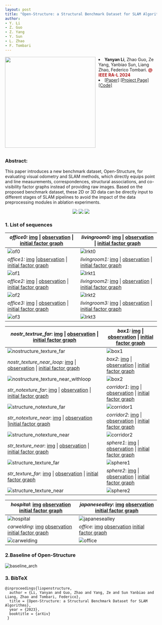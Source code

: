 ```yaml
---
layout: post
title: "Open-Structure: a Structural Benchmark Dataset for SLAM Algorithms"
author:
- Y. Li
- Z. Guo
- Z. Yang
- Y. Sun
- L. Zhao
- F. Tombari
---
```



<div style="float:left;margin:0 10px 10px 0" class="col-md-4" markdown="1">
  <!-- ![Alt Text](../img/folder/blah.jpg) -->
  <img width="300px" class="center-block" src="../../../images/dataset_post/live_demo.gif">
  </div>
<li> <b>Yanyan Li</b>, Zhao Guo, Ze Yang, Yanbiao Sun, Liang Zhao, Federico Tombari. <span style="color:#B31B1B;font-weight:bold;">@ IEEE RA-L 2024</span> </li>
<li>
<span class="link"><a target=_blank href="https://arxiv.org/pdf/2310.10931">[Paper]</a></span>
<span class="link"><a target=_blank href="https://open-structure.github.io">[Project Page]</a></span>
<span class="link"><a target=_blank href="https://github.com/yanyan-li/Open-Structure">[Code]</a></span>
</li>

<div style="clear: both;"></div>
<h3>Abstract:</h3>
<div>
 This paper introduces a new benchmark dataset, Open-Structure, for evaluating visual odometry and SLAM methods, which directly equips point and line measurements, correspondences, structural associations, and co-visibility factor graphs instead of providing raw images. Based on the proposed benchmark dataset, these 2D or 3D data can be directly input to different stages of SLAM pipelines to avoid the impact of the data preprocessing modules in ablation experiments.
</div>





<p align="center">
     <a href="https://arxiv.org/pdf/2310.10931.pdf"><img src="https://img.shields.io/badge/OpenStructure-Paper-yellow.svg"></a>
  <a href="https://github.com/yanyan-li/Open-Structure/tree/main/dataset"><img src="https://img.shields.io/badge/OpenStructure-Dataset-green.svg"></a>
    <a href="https://github.com/yanyan-li/Open-Structure/tree/main/baseline"><img src="https://img.shields.io/badge/OpenStructure-Baseline-blue.svg"></a>
</p>

### 1. List of sequences

| *office0:* [img](https://github.com/yanyan-li/Open-Structure/blob/main/dataset/office0/img.zip) \|  [observation](https://github.com/yanyan-li/Open-Structure/blob/main/dataset/office0/observation.zip) \| [initial factor graph](https://github.com/yanyan-li/Open-Structure/blob/main/dataset/office0/baseline.zip) | *livingroom0:*  [img](https://github.com/yanyan-li/Open-Structure/blob/main/dataset/livingroom0/img.zip) \| [observation](https://github.com/yanyan-li/Open-Structure/blob/main/dataset/livingroom0/observation.zip) \| [initial factor graph](https://github.com/yanyan-li/Open-Structure/blob/main/dataset/livingroom0/baseline.zip) |
| ------------------------------------------------------------ | ------------------------------------------------------------ |
| ![of0](../../../images/dataset_post/of0.png)                 | ![lrkt0](../../../images/dataset_post/lrkt0.png)             |
| *office1:*  [img](https://github.com/yanyan-li/Open-Structure/blob/main/dataset/office1/img.zip) \|[observation](https://github.com/yanyan-li/Open-Structure/blob/main/dataset/office1/observation.zip) \| [initial factor graph](https://github.com/yanyan-li/Open-Structure/blob/main/dataset/office1/baseline.zip) | *livingroom1:*  [img](https://github.com/yanyan-li/Open-Structure/blob/main/dataset/livingroom1/img.zip) \| [observation](https://github.com/yanyan-li/Open-Structure/blob/main/dataset/livingroom1/observation.zip) \| [initial factor graph](https://github.com/yanyan-li/Open-Structure/blob/main/dataset/livingroom1/baseline.zip) |
| ![of1](../../../images/dataset_post/of1.png)                 | ![lrkt1](../../../images/dataset_post/lrkt1.png)             |
| *office2:*  [img](https://github.com/yanyan-li/Open-Structure/blob/main/dataset/office2/img.zip) \| [observation](https://github.com/yanyan-li/Open-Structure/blob/main/dataset/office2/observation.zip) \| [initial factor graph](https://github.com/yanyan-li/Open-Structure/blob/main/dataset/office2/baseline.zip) | *livingroom2:*  [img](https://github.com/yanyan-li/Open-Structure/blob/main/dataset/livingroom2/img.zip) \| [observation](https://github.com/yanyan-li/Open-Structure/blob/main/dataset/livingroom2/observation.zip) \| [initial factor graph](https://github.com/yanyan-li/Open-Structure/blob/main/dataset/livingroom2/baseline.zip) |
| ![of2](../../../images/dataset_post/of2.png)                 | ![lrkt2](../../../images/dataset_post/lrkt2.png)             |
| *office3:*  [img](https://github.com/yanyan-li/Open-Structure/blob/main/dataset/office3/img.zip) \| [observation](https://github.com/yanyan-li/Open-Structure/blob/main/dataset/office3/observation.zip) \| [initial factor graph](https://github.com/yanyan-li/Open-Structure/blob/main/dataset/office3/baseline.zip) | *livingroom3:*  [img](https://github.com/yanyan-li/Open-Structure/blob/main/dataset/livingroom3/img.zip) \| [observation](https://github.com/yanyan-li/Open-Structure/blob/main/dataset/livingroom3/observation.zip) \| [initial factor graph](https://github.com/yanyan-li/Open-Structure/blob/main/dataset/livingroom3/baseline.zip) |
| ![of3](../../../images/dataset_post/of3.png)                 | ![lrkt3](../../../images/dataset_post/lrkt3.png)             |



| *nostr_textrue_far*:  [img](https://github.com/yanyan-li/Open-Structure/blob/main/dataset/nostructure_texture_far/img.zip) \| [observation](https://github.com/yanyan-li/Open-Structure/blob/main/dataset/nostructure_texture_far/observation.zip) \| [initial factor graph](https://github.com/yanyan-li/Open-Structure/blob/main/dataset/nostructure_texture_far/baseline.zip) | *box1:*  [img](https://github.com/yanyan-li/Open-Structure/blob/main/dataset/box1/img.zip) \| [observation](https://github.com/yanyan-li/Open-Structure/blob/main/dataset/box1/observation.zip) \| [initial factor graph](https://github.com/yanyan-li/Open-Structure/blob/main/dataset/box1/baseline.zip) |
| ------------------------------------------------------------ | ------------------------------------------------------------ |
| ![nostructure_texture_far](../../../images/dataset_post/nostructure_texture_far.png) | ![box1](../../../images/dataset_post/box1.png)               |
| *nostr_texture_near_loop:*  [img](https://github.com/yanyan-li/Open-Structure/blob/main/dataset/nostr_texture_near_loop/img.zip) \| [observation](https://github.com/yanyan-li/Open-Structure/blob/main/dataset/nostr_texture_near_loop/observation.zip) \| [initial factor graph](https://github.com/yanyan-li/Open-Structure/blob/main/dataset/nostr_texture_near_loop/baseline.zip) | *box2*:  [img](https://github.com/yanyan-li/Open-Structure/blob/main/dataset/box2/img.zip) \| [observation](https://github.com/yanyan-li/Open-Structure/blob/main/dataset/box2/observation.zip) \| [initial factor graph](https://github.com/yanyan-li/Open-Structure/blob/main/dataset/box2/baseline.zip) |
| ![nostructure_texture_near_withloop](../../../images/dataset_post/nostructure_texture_near_withloop.png) | ![box2](../../../images/dataset_post/box2.png)               |
| *str_notexture_far*:  [img](https://github.com/yanyan-li/Open-Structure/blob/main/dataset/str_notexture_far/img.zip) \| [observation](https://github.com/yanyan-li/Open-Structure/blob/main/dataset/str_notexture_far/observation.zip) \| [initial factor graph](https://github.com/yanyan-li/Open-Structure/blob/main/dataset/str_notexture_far/baseline.zip) | *corridor1*:  [img](https://github.com/yanyan-li/Open-Structure/blob/main/dataset/corridor1/img.zip) \| [observation](https://github.com/yanyan-li/Open-Structure/blob/main/dataset/corridor1/observation.zip) \| [initial factor graph](https://github.com/yanyan-li/Open-Structure/blob/main/dataset/corridor1/baseline.zip) |
| ![structure_notexture_far](../../../images/dataset_post/structure_notexture_far.png) | ![corridor1](../../../images/dataset_post/corridor1.png)     |
| *str_notexture_near*:  [img](https://github.com/yanyan-li/Open-Structure/blob/main/dataset/str_notexture_near/img.zip) \| [observation](https://github.com/yanyan-li/Open-Structure/blob/main/dataset/str_notexture_near/observation.zip) \|[initial factor graph](https://github.com/yanyan-li/Open-Structure/blob/main/dataset/str_notexture_near/baseline.zip) | *corridor2*:  [img](https://github.com/yanyan-li/Open-Structure/blob/main/dataset/corridor2/img.zip) \| [observation](https://github.com/yanyan-li/Open-Structure/blob/main/dataset/corridor2/observation.zip) \| [initial factor graph](https://github.com/yanyan-li/Open-Structure/blob/main/dataset/corridor2/baseline.zip) |
| ![structure_notexture_near](../../../images/dataset_post/structure_notexture_near.png) | ![corridor2](../../../images/dataset_post/corridor2.png)     |
| *str_texture_near*:  [img](https://github.com/yanyan-li/Open-Structure/blob/main/dataset/str_texture_near/img.zip) \| [observation](https://github.com/yanyan-li/Open-Structure/blob/main/dataset/str_texture_near/observation.zip) \| [initial factor graph](https://github.com/yanyan-li/Open-Structure/blob/main/dataset/str_texture_near/baseline.zip) | *sphere1*:  [img](https://github.com/yanyan-li/Open-Structure/blob/main/dataset/sphere1/img.zip) \| [observation](https://github.com/yanyan-li/Open-Structure/blob/main/dataset/sphere1/observation.zip) \| [initial factor graph](https://github.com/yanyan-li/Open-Structure/blob/main/dataset/sphere1/baseline.zip) |
| ![structure_texture_far](../../../images/dataset_post/structure_texture_far.png) | ![sphere1](../../../images/dataset_post/sphere1.png)         |
| *str_texture_far*:  [img](https://github.com/yanyan-li/Open-Structure/blob/main/dataset/str_texture_far/img.zip) \| [observation](https://github.com/yanyan-li/Open-Structure/blob/main/dataset/str_texture_far/observation.zip) \| [initial factor graph](https://github.com/yanyan-li/Open-Structure/blob/main/dataset/str_texture_far/baseline.zip) | *sphere2*:  [img](https://github.com/yanyan-li/Open-Structure/blob/main/dataset/sphere2/img.zip) \| [observation](https://github.com/yanyan-li/Open-Structure/blob/main/dataset/sphere2/observation.zip) \| [initial factor graph](https://github.com/yanyan-li/Open-Structure/blob/main/dataset/sphere2/baseline.zip) |
| ![structure_texture_near](../../../images/dataset_post/structure_texture_near.png) | ![sphere2](../../../images/dataset_post/sphere2.png)         |



| *hospital*: [img](https://github.com/yanyan-li/Open-Structure/blob/main/dataset/hospital/img.zip)  [observation](https://github.com/yanyan-li/Open-Structure/blob/main/dataset/hospital/observation.zip)  [initial factor graph](https://github.com/yanyan-li/Open-Structure/blob/main/dataset/hospital/baseline.zip) | *japanesealley*: [img](https://github.com/yanyan-li/Open-Structure/blob/main/dataset/japanesealley/img.zip)  [observation](https://github.com/yanyan-li/Open-Structure/blob/main/dataset/japanesealley/observation.zip)  [initial factor graph](https://github.com/yanyan-li/Open-Structure/blob/main/dataset/japanesealley/baseline.zip) |
| ------------------------------------------------------------ | ------------------------------------------------------------ |
| ![hospital](../../../images/dataset_post/hospital.png)       | ![japanesealley](../../../images/dataset_post/japanesealley.png) |
| *carwelding*: [img](https://github.com/yanyan-li/Open-Structure/blob/main/dataset/carwelding/img.zip)  [observation](https://github.com/yanyan-li/Open-Structure/blob/main/dataset/carwelding/observation.zip)  [initial factor graph](https://github.com/yanyan-li/Open-Structure/blob/main/dataset/carwelding/baseline.zip) | *office*: [img](https://github.com/yanyan-li/Open-Structure/blob/main/dataset/office/img.zip)  [observation](https://github.com/yanyan-li/Open-Structure/blob/main/dataset/office/observation.zip)  [initial factor graph](https://github.com/yanyan-li/Open-Structure/blob/main/dataset/office/baseline.zip) |
| ![carwelding](../../../images/dataset_post/carwelding.png)   | ![office](../../../images/dataset_post/office.png)           |

### 2.Baseline of Open-Structure

![baseline_arch](../../../images/dataset_img/baseline_arch.png)

### 3. BibTeX

```
@inproceedings{liopenstructure,
  author = {Li, Yanyan and Guo, Zhao and Yang, Ze and Sun Yanbiao and Liang, Zhao and Tombari, Federico},
  title = {Open-Structure: a Structural Benchmark Dataset for SLAM Algorithms},
  year = {2023},
  booktitle = {arXiv}
 }
```



